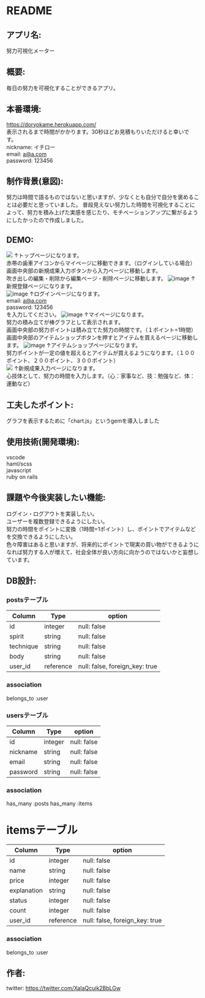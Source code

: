 # README

## アプリ名:  
努力可視化メーター

## 概要:  
毎日の努力を可視化することができるアプリ。

## 本番環境:  
https://doryokame.herokuapp.com/  
表示されるまで時間がかかります。30秒ほどお見積もりいただけると幸いです。  
nickname: イチロー  
email: a@a.com  
password: 123456

## 制作背景(意図):  
努力は時間で語るものではないと思いますが、少なくとも自分で自分を褒めることは必要だと思っていました。
普段見えない努力した時間を可視化することによって、努力を積み上げた実感を感じたり、モチベーションアップに繋がるようにしたかったので作成しました。

## DEMO:  
 ![](https://i.gyazo.com/16155085885d7b6bda860c12301010de.png)
↑トップページになります。  
赤帯の歯車アイコンからマイページに移動できます。（ログインしている場合）  
画面中央部の新規成果入力ボタンから入力ページに移動します。  
吹き出しの編集・削除から編集ページ・削除ページに移動します。
![image](https://user-images.githubusercontent.com/66244738/89706245-cae09f00-d99e-11ea-8eb4-f697197a9c6f.png)
↑新規登録ページになります。  
![image](https://user-images.githubusercontent.com/66244738/89706451-ba312880-d9a0-11ea-8cca-68e23d2e2411.png)
↑ログインページになります。  
email: a@a.com  
password: 123456  
を入力してください。
![image](https://user-images.githubusercontent.com/66244738/89706486-257afa80-d9a1-11ea-97d7-e6b22e33d41b.png)
↑マイページになります。  
努力の積み立てが棒グラフとして表示されます。  
画面中央部の努力ポイントは積み立てた努力の時間です。（１ポイント=1時間）  
画面中央部のアイテムショップボタンを押すとアイテムを買えるページに移動します。
![image](https://user-images.githubusercontent.com/66244738/89706514-65da7880-d9a1-11ea-9a3b-c0c1daee3767.png)
↑アイテムショップページになります。  
努力ポイントが一定の値を超えるとアイテムが買えるようになります。（１００ポイント、２００ポイント、３００ポイント）    
![](https://i.gyazo.com/3281e1ead38bb17ee0ee6f074a001467.png)
↑新規成果入力ページになります。  
心技体として、努力の時間を入力します。（心：家事など、技：勉強など、体：運動など）

## 工夫したポイント:  
グラフを表示するために「chart.js」というgemを導入しました

## 使用技術(開発環境):  
vscode  
haml/scss  
javascript  
ruby on rails  

## 課題や今後実装したい機能:  
ログイン・ログアウトを実装したい。  
ユーザーを複数登録できるようにしたい。  
努力の時間をポイントに変換（1時間=1ポイント）し、ポイントでアイテムなどを交換できるようにしたい。  
色々障害はあると思いますが、将来的にポイントで現実の買い物ができるようになれば努力する人が増えて、社会全体が良い方向に向かうのではないかと妄想しています。

## DB設計:  
### postsテーブル
|Column|Type|option|
|------|----|------|
|id|integer|null: false|
|spirit|string|null: false|
|technique|string|null: false|
|body|string|null: false|
|user_id|reference|null: false, foreign_key: true|
### association
belongs_to :user
### usersテーブル
|Column|Type|option|
|------|----|------|
|id|integer|null: false|
|nickname|string|null: false|
|email|string|null: false|
|password|string|null: false|
### association
has_many :posts
has_many :items
# itemsテーブル
|Column|Type|option|
|------|----|------|
|id|integer|null: false|
|name|string|null: false|
|price|integer|null: false|
|explanation|string|null: false|
|status|integer|null: false|
|count|integer|null: false|
|user_id|reference|null: false, foreign_key: true|
### association
belongs_to :user

## 作者:  
twitter: https://twitter.com/XaIaQcuik2BbLGw
